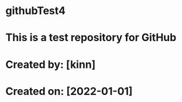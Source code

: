 # githubTest4
# This is a test repository for GitHub
# Created by: [kinn]
# Created on: [2022-01-01]
